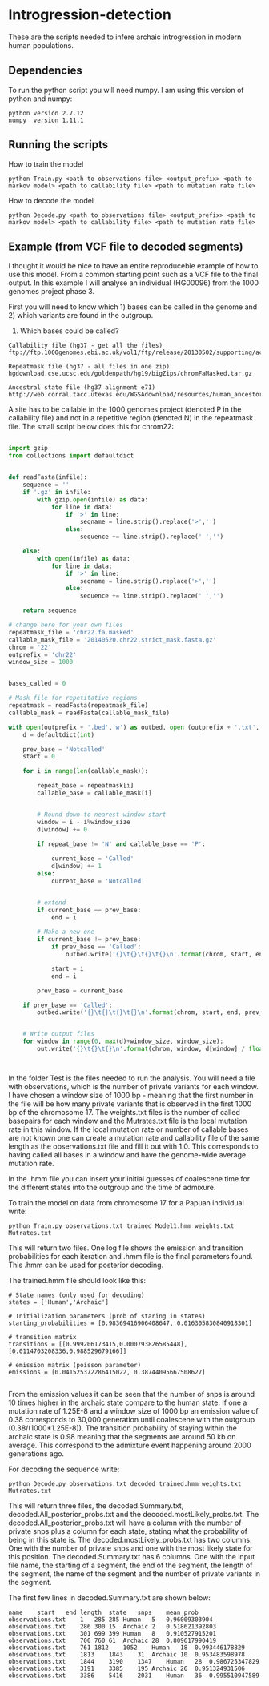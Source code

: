 # Introgression-detection
These are the scripts needed to infere archaic introgression in modern human populations. 

## Dependencies
To run the python script you will need numpy. I am using this version of python and numpy:

```
python version 2.7.12
numpy  version 1.11.1
```

## Running the scripts

How to train the model
```
python Train.py <path to observations file> <output_prefix> <path to markov model> <path to callability file> <path to mutation rate file>
```

How to decode the model
```
python Decode.py <path to observations file> <output_prefix> <path to markov model> <path to callability file> <path to mutation rate file>
```


## Example (from VCF file to decoded segments)
I thought it would be nice to have an entire reproduceble example of how to use this model. From a common starting point such as a VCF file to the final output. In this example I will analyse an individual (HG00096) from the 1000 genomes project phase 3. 

First you will need to know which 1) bases can be called in the genome and 2) which variants are found in the outgroup. 

1) Which bases could be called?

```
Callability file (hg37 - get all the files)
ftp://ftp.1000genomes.ebi.ac.uk/vol1/ftp/release/20130502/supporting/accessible_genome_masks/StrictMask/

Repeatmask file (hg37 - all files in one zip)
hgdownload.cse.ucsc.edu/goldenpath/hg19/bigZips/chromFaMasked.tar.gz

Ancestral state file (hg37 alignment e71)
http://web.corral.tacc.utexas.edu/WGSAdownload/resources/human_ancestor_GRCh37_e71/

```

A site has to be callable in the 1000 genomes project (denoted P in the callability file) and not in a repetitive region (denoted N) in the repeatmask file. The small script below does this for chrom22:

```python

import gzip
from collections import defaultdict


def readFasta(infile):
	sequence = ''
	if '.gz' in infile:
		with gzip.open(infile) as data:
			for line in data:
				if '>' in line:
					seqname = line.strip().replace('>','')
				else:
					sequence += line.strip().replace(' ','')

	else:
		with open(infile) as data:
			for line in data:
				if '>' in line:
					seqname = line.strip().replace('>','')
				else:
					sequence += line.strip().replace(' ','')

	return sequence

# change here for your own files
repeatmask_file = 'chr22.fa.masked'
callable_mask_file = '20140520.chr22.strict_mask.fasta.gz'
chrom = '22'
outprefix = 'chr22'
window_size = 1000


bases_called = 0

# Mask file for repetitative regions
repeatmask = readFasta(repeatmask_file)
callable_mask = readFasta(callable_mask_file)

with open(outprefix + '.bed','w') as outbed, open (outprefix + '.txt','w') as out:
	d = defaultdict(int)

	prev_base = 'Notcalled'
	start = 0

	for i in range(len(callable_mask)): 

		repeat_base = repeatmask[i]
		callable_base = callable_mask[i]


		# Round down to nearest window start
		window = i - i%window_size
		d[window] += 0
			
		if repeat_base != 'N' and callable_base == 'P':

			current_base = 'Called'
			d[window] += 1
		else:
			current_base = 'Notcalled'


		# extend
		if current_base == prev_base:
			end = i

		# Make a new one
		if current_base != prev_base:
			if prev_base == 'Called':
				outbed.write('{}\t{}\t{}\t{}\n'.format(chrom, start, end, prev_base)) 

			start = i 
			end = i 

		prev_base = current_base

	if prev_base == 'Called':
		outbed.write('{}\t{}\t{}\t{}\n'.format(chrom, start, end, prev_base)) 


	# Write output files
	for window in range(0, max(d)+window_size, window_size):
		out.write('{}\t{}\t{}\n'.format(chrom, window, d[window] / float(window_size)))




```



In the folder Test is the files needed to run the analysis. You will need a file with observations, which is the number of private variants for each window. I have chosen a window size of 1000 bp - meaning that the first number in the file will be how many private variants that is observed in the first 1000 bp of the chromosome 17. The weights.txt files is the number of called basepairs for each window and the Mutrates.txt file is the local mutation rate in this window. If the local mutation rate or number of callable bases are not known one can create a mutation rate and callability file of the same length as the observations.txt file and fill it out with 1.0. This corresponds to having called all bases in a window and have the genome-wide average mutation rate. 

In the .hmm file you can insert your initial guesses of coalescene time for the different states into the outgroup and the time of admixure. 


To train the model on data from chromosome 17 for a Papuan individual write:

```
python Train.py observations.txt trained Model1.hmm weights.txt Mutrates.txt
```

This will return two files. One log file shows the emission and transition probabilities for each iteration and .hmm file is the final parameters found. This .hmm can be used for posterior decoding.

The trained.hmm file should look like this:
```
# State names (only used for decoding)
states = ['Human','Archaic']

# Initialization parameters (prob of staring in states)
starting_probabilities = [0.98369416906408647, 0.016305830840918301]

# transition matrix
transitions = [[0.999206173415,0.000793826585448],[0.0114703208336,0.988529679166]]

# emission matrix (poisson parameter)
emissions = [0.041525372286415022, 0.38744095667508627]


```

From the emission values it can be seen that the number of snps is around 10 times higher in the archaic state compare to the human state. If one a mutation rate of 1.25E-8 and a window size of 1000 bp an emission value of 0.38 corresponds to 30,000 generation until coalescene with the outgroup (0.38/(1000*1.25E-8)). The transition probability of staying within the archaic state is 0.98 meaning that the segments are around 50 kb on average. This correspond to the admixture event happening around 2000 generations ago. 



For decoding the sequence write:

```
python Decode.py observations.txt decoded trained.hmm weights.txt Mutrates.txt
```

This will return three files, the decoded.Summary.txt, decoded.All_posterior_probs.txt and the decoded.mostLikely_probs.txt. The decoded.All_posterior_probs.txt will have a column with the number of private snps plus a column for each state, stating what the probability of being in this state is. The decoded.mostLikely_probs.txt has two columns: One with the number of private snps and one with the most likely state for this position. The decoded.Summary.txt has 6 columns. One with the input file name, the starting of a segment, the end of the segment, the length of the segment, the name of the segment and the number of private variants in the segment.

The first few lines in decoded.Summary.txt are shown below:

```
name	start	end	length	state	snps	mean_prob
observations.txt	1	285	285	Human	5	0.96009303904
observations.txt	286	300	15	Archaic	2	0.518621392803
observations.txt	301	699	399	Human	8	0.910527915201
observations.txt	700	760	61	Archaic	28	0.809617990419
observations.txt	761	1812	1052	Human	18	0.993446178829
observations.txt	1813	1843	31	Archaic	10	0.953483598978
observations.txt	1844	3190	1347	Human	28	0.986725347829
observations.txt	3191	3385	195	Archaic	26	0.951324931506
observations.txt	3386	5416	2031	Human	36	0.995510947589
```







